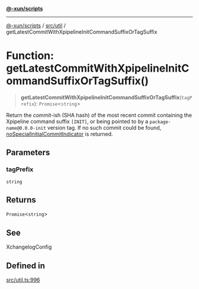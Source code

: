 [**@-xun/scripts**](../../../README.md)

***

[@-xun/scripts](../../../README.md) / [src/util](../README.md) / getLatestCommitWithXpipelineInitCommandSuffixOrTagSuffix

# Function: getLatestCommitWithXpipelineInitCommandSuffixOrTagSuffix()

> **getLatestCommitWithXpipelineInitCommandSuffixOrTagSuffix**(`tagPrefix`): `Promise`\<`string`\>

Return the commit-ish (SHA hash) of the most recent commit containing the
Xpipeline command suffix `[INIT]`, or being pointed to by a
`package-name@0.0.0-init` version tag. If no such commit could be found,
[noSpecialInitialCommitIndicator](../variables/noSpecialInitialCommitIndicator.md) is returned.

## Parameters

### tagPrefix

`string`

## Returns

`Promise`\<`string`\>

## See

XchangelogConfig

## Defined in

[src/util.ts:996](https://github.com/Xunnamius/xscripts/blob/28c221bb8a859e69003ba2447e3f5763dc92a0ec/src/util.ts#L996)
